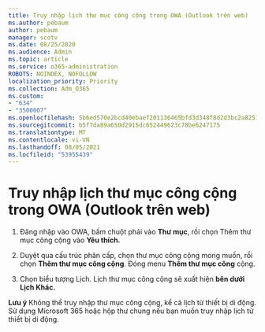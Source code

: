 ```yaml
---
title: Truy nhập lịch thư mục công cộng trong OWA (Outlook trên web)
ms.author: pebaum
author: pebaum
manager: scotv
ms.date: 08/25/2020
ms.audience: Admin
ms.topic: article
ms.service: o365-administration
ROBOTS: NOINDEX, NOFOLLOW
localization_priority: Priority
ms.collection: Adm_O365
ms.custom:
- "634"
- "3500007"
ms.openlocfilehash: 5b6ed570e2bcd40ebaef201136465bfd3d348f8d2d3bc2a8251ae1a12eec1589
ms.sourcegitcommit: b5f7da89a650d2915dc652449623c78be6247175
ms.translationtype: MT
ms.contentlocale: vi-VN
ms.lasthandoff: 08/05/2021
ms.locfileid: "53955439"
---
```

# <a name="access-a-public-folder-calendar-in-owa-outlook-on-the-web"></a>Truy nhập lịch thư mục công cộng trong OWA (Outlook trên web)

1. Đăng nhập vào OWA, bấm chuột phải vào **Thư mục**, rồi chọn Thêm thư mục công cộng vào **Yêu thích.**

2. Duyệt qua cấu trúc phân cấp, chọn thư mục công cộng mong muốn, rồi chọn **Thêm thư mục công cộng**. Đóng menu **Thêm thư mục công** cộng.  

3. Chọn biểu tượng Lịch. Lịch thư mục công cộng sẽ xuất hiện **bên dưới Lịch Khác.**  

**Lưu ý** Không thể truy nhập thư mục công cộng, kể cả lịch từ thiết bị di động. Sử dụng Microsoft 365 hoặc hộp thư chung nếu bạn muốn truy nhập lịch từ thiết bị di động.
